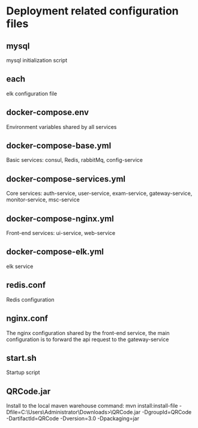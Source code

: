 # Deployment related configuration files

## mysql

mysql initialization script

## each

elk configuration file

## docker-compose.env

Environment variables shared by all services

## docker-compose-base.yml

Basic services: consul, Redis, rabbitMq, config-service

## docker-compose-services.yml

Core services: auth-service, user-service, exam-service, gateway-service, monitor-service, msc-service


## docker-compose-nginx.yml

Front-end services: ui-service, web-service

## docker-compose-elk.yml

elk service

## redis.conf

Redis configuration

## nginx.conf

The nginx configuration shared by the front-end service, the main configuration is to forward the api request to the gateway-service


## start.sh

Startup script

## QRCode.jar

Install to the local maven warehouse command: mvn install:install-file -Dfile=C:\Users\Administrator\Downloads>\QRCode.jar -DgroupId=QRCode -DartifactId=QRCode -Dversion=3.0 -Dpackaging=jar